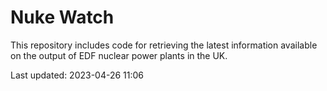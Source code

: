 # Nuke Watch

This repository includes code for retrieving the latest information available on the output of EDF nuclear power plants in the UK.

Last updated: 2023-04-26 11:06